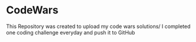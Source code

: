 # CodeWars
This Repository was created to upload my code wars solutions/ I completed one coding challenge everyday and push it to GitHub
